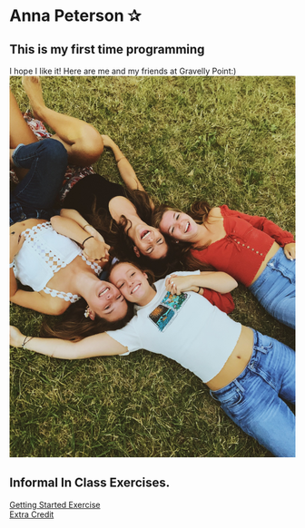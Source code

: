# Anna Peterson ✰
## This is my first time programming
I hope I like it!
Here are me and my friends at Gravelly Point:)
![](IMG_7701.JPG)
## Informal In Class Exercises. 
[Getting Started Exercise](GettingStarted.md)  
[Extra Credit](ExtraCredit.md)

